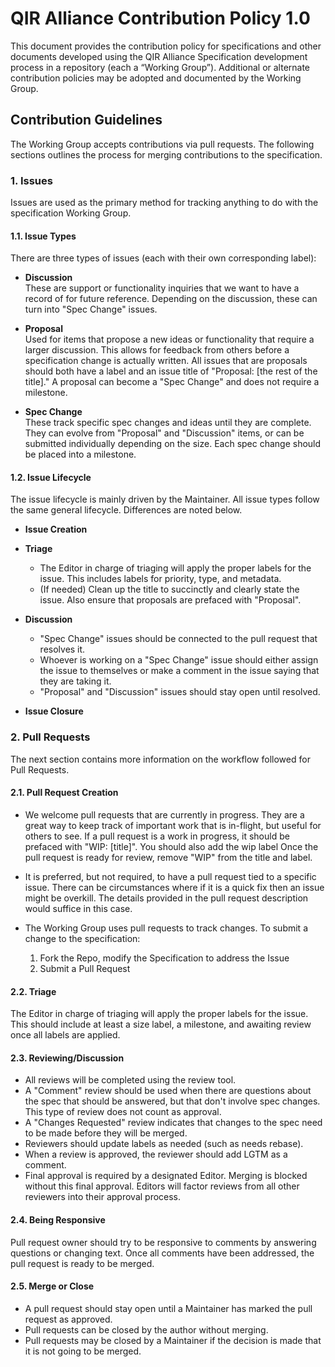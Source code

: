 # QIR Alliance Contribution Policy 1.0

This document provides the contribution policy for specifications and other
documents developed using the QIR Alliance Specification development process in
a repository (each a “Working Group”). Additional or alternate contribution
policies may be adopted and documented by the Working Group.

## Contribution Guidelines

The Working Group accepts contributions via pull requests. The following
sections outlines the process for merging contributions to the specification.

### 1. Issues

Issues are used as the primary method for tracking anything to do with the
specification Working Group.

#### 1.1. Issue Types

There are three types of issues (each with their own corresponding label):

- **Discussion** <br/>
  These are support or functionality inquiries that we want to have a record of
  for future reference. Depending on the discussion, these can turn into "Spec
  Change" issues.

- **Proposal** <br/>
  Used for items that propose a new ideas or functionality that require a larger
  discussion. This allows for feedback from others before a specification change
  is actually written. All issues that are proposals should both have a label
  and an issue title of "Proposal: [the rest of the title]." A proposal can
  become a "Spec Change" and does not require a milestone.

- **Spec Change** <br/>
  These track specific spec changes and ideas until they are complete. They can
  evolve from "Proposal" and "Discussion" items, or can be submitted
  individually depending on the size. Each spec change should be placed into a
  milestone.

#### 1.2. Issue Lifecycle

The issue lifecycle is mainly driven by the Maintainer. All issue types follow
the same general lifecycle. Differences are noted below.

- **Issue Creation**

- **Triage**

    - The Editor in charge of triaging will apply the proper labels for the issue.
    This includes labels for priority, type, and metadata.
    - (If needed) Clean up the title to succinctly and clearly state the issue. Also
    ensure that proposals are prefaced with "Proposal".

- **Discussion**

    - "Spec Change" issues should be connected to the pull request that resolves it.
    - Whoever is working on a "Spec Change" issue should either assign the issue to
    themselves or make a comment in the issue saying that they are taking it.
    - "Proposal" and "Discussion" issues should stay open until resolved.

- **Issue Closure**

### 2. Pull Requests

The next section contains more information on the workflow followed for Pull
Requests.

#### 2.1. Pull Request Creation

- We welcome pull requests that are currently in progress. They are a great way
  to keep track of important work that is in-flight, but useful for others to
  see. If a pull request is a work in progress, it should be prefaced with "WIP:
  [title]". You should also add the wip label Once the pull request is ready for
  review, remove "WIP" from the title and label.

- It is preferred, but not required, to have a pull request tied to a specific
  issue. There can be circumstances where if it is a quick fix then an issue
  might be overkill. The details provided in the pull request description would
  suffice in this case.

- The Working Group uses pull requests to track changes. To submit a change to the
specification:

    1) Fork the Repo, modify the Specification to address the Issue
    2) Submit a Pull Request


#### 2.2. Triage

The Editor in charge of triaging will apply the proper labels for the issue.
This should include at least a size label, a milestone, and awaiting review once
all labels are applied.

#### 2.3. Reviewing/Discussion

- All reviews will be completed using the review tool.
- A "Comment" review should be used when there are questions about the spec that
  should be answered, but that don't involve spec changes. This type of review
  does not count as approval.
- A "Changes Requested" review indicates that changes to the spec need to be
  made before they will be merged.
- Reviewers should update labels as needed (such as needs rebase).
- When a review is approved, the reviewer should add LGTM as a comment.
- Final approval is required by a designated Editor. Merging is blocked without
  this final approval. Editors will factor reviews from all other reviewers into
  their approval process.

#### 2.4. Being Responsive

Pull request owner should try to be responsive to comments by answering
questions or changing text. Once all comments have been addressed, the pull
request is ready to be merged.

#### 2.5. Merge or Close

- A pull request should stay open until a Maintainer has marked the pull request
  as approved.
- Pull requests can be closed by the author without merging.
- Pull requests may be closed by a Maintainer if the decision is made that it is
  not going to be merged.

